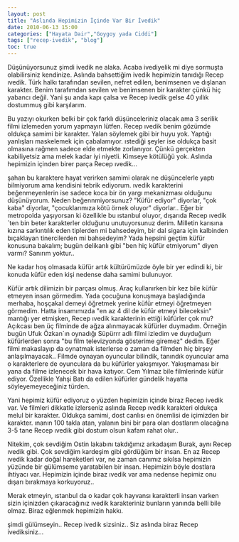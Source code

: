 ```yaml
---
layout: post
title: "Aslında Hepimizin İçinde Var Bir İvedik"
date: 2010-06-13 15:00
categories: ["Hayata Dair","Goygoy yada Ciddi"]
tags: ["recep-ivedik", "blog"]
toc: true
---
```


Düşünüyorsunuz şimdi ivedik ne alaka. Acaba ivediyelik mi diye sormuşta olabilirsiniz kendinize. Aslında bahsettiğim ivedik hepimizin tanıdığı Recep ıvedik. Türk halkı tarafından sevilen, nefret edilen, benimsenen ve dışlanan karakter. Benim tarafımdan sevilen ve benimsenen bir karakter çünkü hiç yabancı değil. Yani şu anda kapı çalsa ve Recep ivedik gelse 40 yıllık dostummuş gibi karşılarım.

Bu yazıyı okurken belki bir çok farklı düşünceleriniz olacak ama 3 serilik filmi izlemeden yorum yapmayın lütfen. Recep ıvedik benim gözümde oldukça samimi bir karakter. Yalan söylemek gibi bir huyu yok. Yaptığı yanlışları maskelemek için çabalamıyor. ıstediği şeyler ise oldukça basit olmasına rağmen sadece elde etmekte zorlanıyor. Çünkü gerçekten kabiliyetsiz ama melek kadar iyi niyetli. Kimseye kötülüğü yok. Aslında hepimizin içinden birer parça Recep ıvedik...

şahan bu karaktere hayat verirken samimi olarak ne düşüncelerle yaptı bilmiyorum ama kendisini tebrik ediyorum. ıvedik karakterini beğenmeyenlerin ise sadece koca bir ön yargı mekanizması olduğunu düşünüyorum. Neden beğennmiyorsunuz? "Küfür ediyor" diyorlar, "çok kaba" diyorlar, "çocuklarımıza kötü örnek oluyor" diyorlar.. Eğer bir metropolda yaşıyorsan ki özellikle bu ıstanbul oluyor, dışarıda Recep ıvedik´ten bin beter karakterler olduğunu unutuyorsunuz derim. Milletin karısına kızına sarkıntılık eden tiplerden mi bahsedeyim, bir dal sigara için kalbinden bıçaklayan tinercilerden mi bahsedeyim? Yada hepsini geçtim küfür konusuna bakalım; bugün delikanlı gibi "ben hiç küfür etmiyorum" diyen varmı? Sanırım yoktur..

Ne kadar hoş olmasada küfür artık kültürümüzde öyle bir yer edindi ki, bir konuda küfür eden kişi nedense daha samimi bulunuyor.

Küfür artık dilimizin bir parçası olmuş. Araç kullanırken bir kez bile küfür etmeyen insan görmedim. Yada çocuğuna konuşmaya başladığında merhaba, hoşçakal demeyi öğretmek yerine küfür etmeyi öğretmeyen görmedim. Hatta insamımızda "en az 4 dil de küfür etmeyi bileceksin" mantığı yer etmişken, Recep ıvedik karakterinin ettiği küfürler çok mu? Açıkcası ben üç filminde de ağza alınmayacak küfürler duymadım. Örneğin bugün Ufuk Özkan´ın oynadığı Süpürrr adlı filmi izledim ve duyduğum küfürlerden sonra "bu film televizyonda gösterime giremez" dedim. Eğer filmi makaslayıp da oynatmak isterlerse o zaman da filmden hiç birşey anlaşılmayacak.. Filmde oynayan oyuncular bilindik, tanındık oyuncular ama o karakterlere de oyunculara da bu küfürler yakışmıyor. Yakışmaması bir yana da filme izlenecek bir hava katıyor. Cem Yılmaz bile filmlerinde küfür ediyor. Özellikle Yahşi Batı da edilen küfürler gündelik hayatta söyleyemeyeceğiniz türden.

Yani hepimiz küfür ediyoruz o yüzden hepimizin içinde biraz Recep ivedik var. Ve filmleri dikkatle izlerseniz aslında Recep ıvedik karakteri oldukça melul bir karakter. Oldukça samimi, dost canlısı en önemlisi de içimizden bir karakter. ınanın 100 takla atan, yalanın bini bir para olan dostlarım olacağına 3-5 tane Recep ıvedik gibi dostum olsun kafam rahat olur..

Nitekim, çok sevdiğim Ostin lakabını takdığımız arkadaşım Burak, aynı Recep ıvedik gibi. Çok sevdiğim kardeşim gibi gördüğüm bir insan. En az Recep ıvedik kadar doğal hareketleri var, ne zaman canımız sıkılsa hepimizin yüzünde bir gülümseme yaratabilen bir insan. Hepimizin böyle dostlara ihtiyacı var. Hepimizin içinde biraz ıvedik var ama nedense hepimiz onu dışarı bırakmaya korkuyoruz..

Merak etmeyin, ıstanbul da o kadar çok hayvansı karakterli insan varken sizin içinizden çıkaracağınız ıvedik karakteriniz bunların yanında belli bile olmaz. Biraz eğlenmek hepimizin hakkı.

şimdi gülümseyin.. Recep ivedik sizsiniz.. Siz aslında biraz Recep ivediksiniz...